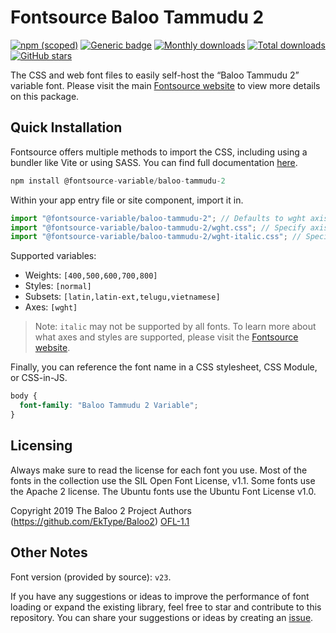 # Fontsource Baloo Tammudu 2

[![npm (scoped)](https://img.shields.io/npm/v/@fontsource-variable/baloo-tammudu-2?color=brightgreen)](https://www.npmjs.com/package/@fontsource-variable/baloo-tammudu-2) [![Generic badge](https://img.shields.io/badge/fontsource-passing-brightgreen)](https://github.com/fontsource/fontsource) [![Monthly downloads](https://badgen.net/npm/dm/@fontsource-variable/baloo-tammudu-2)](https://github.com/fontsource/fontsource) [![Total downloads](https://badgen.net/npm/dt/@fontsource-variable/baloo-tammudu-2)](https://github.com/fontsource/fontsource) [![GitHub stars](https://img.shields.io/github/stars/fontsource/fontsource.svg?style=social&label=Star)](https://github.com/fontsource/fontsource/stargazers)

The CSS and web font files to easily self-host the “Baloo Tammudu 2” variable font. Please visit the main [Fontsource website](https://fontsource.org/fonts/baloo-tammudu-2) to view more details on this package.

## Quick Installation

Fontsource offers multiple methods to import the CSS, including using a bundler like Vite or using SASS. You can find full documentation [here](https://fontsource.org/docs/getting-started/introduction).

```javascript
npm install @fontsource-variable/baloo-tammudu-2
```

Within your app entry file or site component, import it in.

```javascript
import "@fontsource-variable/baloo-tammudu-2"; // Defaults to wght axis
import "@fontsource-variable/baloo-tammudu-2/wght.css"; // Specify axis
import "@fontsource-variable/baloo-tammudu-2/wght-italic.css"; // Specify axis and style
```

Supported variables:
- Weights: `[400,500,600,700,800]`
- Styles: `[normal]`
- Subsets: `[latin,latin-ext,telugu,vietnamese]`
- Axes: `[wght]`

> Note: `italic` may not be supported by all fonts. To learn more about what axes and styles are supported, please visit the [Fontsource website](https://fontsource.org/fonts/baloo-tammudu-2).

Finally, you can reference the font name in a CSS stylesheet, CSS Module, or CSS-in-JS.

```css
body {
  font-family: "Baloo Tammudu 2 Variable";
}
```

## Licensing
Always make sure to read the license for each font you use. Most of the fonts in the collection use the SIL Open Font License, v1.1. Some fonts use the Apache 2 license. The Ubuntu fonts use the Ubuntu Font License v1.0.

Copyright 2019 The Baloo 2 Project Authors (https://github.com/EkType/Baloo2)
[OFL-1.1](http://scripts.sil.org/OFL)

## Other Notes
Font version (provided by source): `v23`.

If you have any suggestions or ideas to improve the performance of font loading or expand the existing library, feel free to star and contribute to this repository. You can share your suggestions or ideas by creating an [issue](https://github.com/fontsource/fontsource/issues).